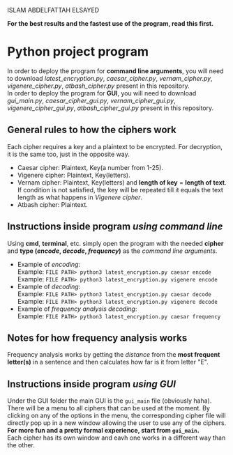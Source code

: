 ISLAM ABDELFATTAH ELSAYED

**For the best results and the fastest use of the program, read this first.**

# Python project program
In order to deploy the program for **command line arguments**, you will need to download _latest_encryption.py_, _caesar_cipher.py_, _vernam_cipher.py_, _vigenere_cipher.py_, _atbash_cipher.py_ present in this repository.  
In order to deploy the program for **GUI**, you will need to download _gui_main.py_, _caesar_cipher_gui.py_, _vernam_cipher_gui.py_, _vigenere_cipher_gui.py_, _atbash_cipher_gui.py_ present in this repository.

## General rules to how the ciphers work
Each cipher requires a key and a plaintext to be encrypted. For decryption, it is the same too, just in the opposite way.
* Caesar cipher: Plaintext, Key(a number from 1-25).  
* Vigenere cipher: Plaintext, Key(letters).  
* Vernam cipher: Plaintext, Key(letters) and **length of key** = **length of text**.  
  If condition is not satisfied, the key will be repeated till it equals the text length as what happens in _Vigenere cipher_.
* Atbash cipher: Plaintext.

## Instructions inside program _using command line_
Using **cmd**, **terminal**,  etc. simply open the program with the needed **cipher** and **type (_encode_, _decode_, _frequency_)** as the _command line arguments_.  
* Example of _encoding_:  
Example: `FILE PATH> python3 latest_encryption.py caesar encode`  
Example: `FILE PATH> python3 latest_encryption.py vigenere encode`  
* Example of _decoding_:  
Example: `FILE PATH> python3 latest_encryption.py caesar decode`  
Example: `FILE PATH> python3 latest_encryption.py vigenere decode`  
* Example of _frequency analysis decoding_:  
Example: `FILE PATH> python3 latest_encryption.py caesar frequency`  

## Notes for how frequency analysis works
Frequency analysis works by getting the _distance_ from the **most frequent letter(s)** in a sentence and then calculates how far is it from letter "E".

## Instructions inside program _using GUI_
Under the GUI folder the main GUI is the `gui_main` file (obviously haha). There will be a menu to all ciphers that can be used at the moment. By clicking on any of the options in the menu, the corresponding cipher file will directly pop up in a new window allowing the user to use any of the ciphers.  
**For more fun and a pretty formal experience, start from `gui_main`.**  
Each cipher has its own window and eavh one works in a different way than the other.  
